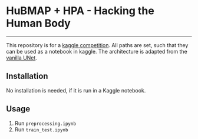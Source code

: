 # HuBMAP + HPA - Hacking the Human Body
----------------------------------------------------------

This repository is for a [kaggle competition](https://www.kaggle.com/competitions/hubmap-organ-segmentation).
All paths are set, such that they can be used as a notebook in kaggle.
The architecture is adapted from the [vanilla UNet](https://arxiv.org/pdf/1505.04597.pdf).

## Installation
No installation is needed, if it is run in a Kaggle notebook.

## Usage

1. Run ``preprocessing.ipynb``
2. Run ``train_test.ipynb``
